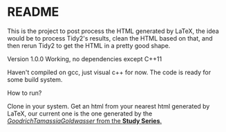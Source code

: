 # README #

This is the project to post process the HTML generated by LaTeX, the idea would be to process
Tidy2's results, clean the HTML based on that, and then rerun Tidy2 to get the HTML in a pretty good shape.

Version 1.0.0 Working, no dependencies except C++11

Haven't compiled on gcc, just visual c++ for now. The code is ready for some build system.

How to run?

Clone in your system. 
Get an html from your nearest html generated by LaTeX, our current one is the one generated
by the [*GoodrichTamassiaGoldwasser* from the **Study Series**.](https://github.com/claudiordgz/GoodrichTamassiaGoldwasser/tree/gh-pages)

